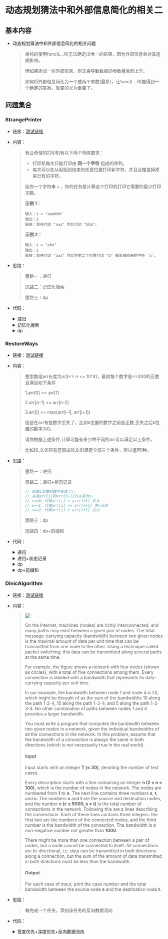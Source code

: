 # 动态规划猜法中和外部信息简化的相关二

## 基本内容

- 动态规划猜法中和外部信息简化的相关问题

  > 单纯的使用func(L...R)无法确定出唯一的结果，因为外部信息会对其造成影响。
  >
  > 但如果添加一些外部信息，则又会导致数据的参数量急剧上升。
  >
  > 如何将外部信息简化为一个或两个参数(最多)，让func(L...R)能得到一个确定的答案，就变的尤为重要了。

## 问题集合

### StrangePrinter

- 链接：<a href="https://leetcode.cn/problems/strange-printer/description/">测试链接</a>

- 内容：

  > 有台奇怪的打印机有以下两个特殊要求：
  >
  > - 打印机每次只能打印由 **同一个字符** 组成的序列。
  > - 每次可以在从起始到结束的任意位置打印新字符，并且会覆盖掉原来已有的字符。
  >
  > 给你一个字符串 `s` ，你的任务是计算这个打印机打印它需要的最少打印次数。
  >
  > **示例 1：**
  >
  > ```
  > 输入：s = "aaabbb"
  > 输出：2
  > 解释：首先打印 "aaa" 然后打印 "bbb"。
  > ```
  >
  > **示例 2：**
  >
  > ```
  > 输入：s = "aba"
  > 输出：2
  > 解释：首先打印 "aaa" 然后在第二个位置打印 "b" 覆盖掉原来的字符 'a'。
  > ```
  
- 思路：

  > 思路一：递归
  >
  > 思路二：记忆化搜索
  >
  > 思路三：dp
  
- 代码：

  <details>
  <summary>递归</summary>
  <p> - 最少打印次数</p>
  <pre><code>public static int strangePrinter1(String s) {
  		if (s == null || s.length() == 0) {
  			return 0;
  		}
  		char[] str = s.toCharArray();
  		return process1(str, 0, str.length - 1);
  	}
  	// 要想刷出str[L...R]的样子！
  	// 返回最少的转数
  	public static int process1(char[] str, int L, int R) {
  		if (L == R) {
  			return 1;
  		}
  		// L...R
  		int ans = R - L + 1;
  		for (int k = L + 1; k <= R; k++) {
  			// L...k-1 k....R
  			ans = Math.min(ans, process1(str, L, k - 1) + process1(str, k, R) - (str[L] == str[k] ? 1 : 0));
  		}
  		return ans;
  	}</code>  </pre>
  </details>
  
  <details>
  <summary>记忆化搜索</summary>
  <p> - 最少打印次数</p>
  <pre><code>public static int strangePrinter2(String s) {
  		if (s == null || s.length() == 0) {
  			return 0;
  		}
  		char[] str = s.toCharArray();
  		int N = str.length;
  		int[][] dp = new int[N][N];
  		return process2(str, 0, N - 1, dp);
  	}
  	public static int process2(char[] str, int L, int R, int[][] dp) {
  		if (dp[L][R] != 0) {
  			return dp[L][R];
  		}
  		int ans = R - L + 1;
  		if (L == R) {
  			ans = 1;
  		} else {
  			for (int k = L + 1; k <= R; k++) {
  				ans = Math.min(ans, process2(str, L, k - 1, dp) + process2(str, k, R, dp) - (str[L] == str[k] ? 1 : 0));
  			}
  		}
  		dp[L][R] = ans;
  		return ans;
  	}</code>  </pre>
  </details>
  
  <details>
  <summary>dp</summary>
  <p> - 最少打印次数</p>
  <pre><code>public static int strangePrinter3(String s) {
  		if (s == null || s.length() == 0) {
  			return 0;
  		}
  		char[] str = s.toCharArray();
  		int N = str.length;
  		int[][] dp = new int[N][N];
  		dp[N - 1][N - 1] = 1;
  		for (int i = 0; i < N - 1; i++) {
  			dp[i][i] = 1;
  			dp[i][i + 1] = str[i] == str[i + 1] ? 1 : 2;
  		}
  		for (int L = N - 3; L >= 0; L--) {
  			for (int R = L + 2; R < N; R++) {
  				dp[L][R] = R - L + 1;
  				for (int k = L + 1; k <= R; k++) {
  					dp[L][R] = Math.min(dp[L][R], dp[L][k - 1] + dp[k][R] - (str[L] == str[k] ? 1 : 0));
  				}
  			}
  		}
  		return dp[0][N - 1];
  	}</code>  </pre>
  </details>

### RestoreWays

- 链接：<a href="https://github.com/xtpyip/blog-alogrithm/blob/main/alogrithm/src/main/java/blog/wstx/class47/Code02_RestoreWays.java">测试链接</a>

- 内容：

  > 整型数组arr长度为n(3<= n <= 10^4)，最初每个数字是<=200的正数且满足如下条件
  >
  > 1.arr[0] <= arr[1]
  >
  > 2.arr[n-1] <= arr[n-2]
  >
  > 3.arr[i] <= max(arr[i-1], arr[i+1])
  >
  > 但是在arr有些数字丢失了，比如k位置的数字之前是正数,丢失之后k位置的数字为0。
  >
  > 请你根据上述条件,计算可能有多少种不同的arr可以满足以上条件。
  >
  > 比如[6.,0.9]只有还原成[6,9.9]满足全部三个条件，所以返回1种。

- 思路：

  > 思路一：递归
  >
  > 思路二：递归+状态记录
  >
  > ```java
  > // 如果i位置的数字变成了v,
  > // 并且arr[i]和arr[i+1]的关系为s，
  > // s==0，代表arr[i] < arr[i+1] 右大
  > // s==1，代表arr[i] == arr[i+1] 右=当前
  > // s==2，代表arr[i] > arr[i+1] 右小
  > ```
  >
  > 思路三：dp
  >
  > 思路四：dp+前缀和

- 代码：

  <details>
  <summary>递归</summary>
  <p> - 满足数量</p>
  <pre><code>public static int ways0(int[] arr) {
  		return process0(arr, 0);
  	}
  	public static int process0(int[] arr, int index) {
  		if (index == arr.length) {
  			return isValid(arr) ? 1 : 0;
  		} else {
  			if (arr[index] != 0) {
  				return process0(arr, index + 1);
  			} else {
  				int ways = 0;
  				for (int v = 1; v < 201; v++) {
  					arr[index] = v;
  					ways += process0(arr, index + 1);
  				}
  				arr[index] = 0;
  				return ways;
  			}
  		}
  	}
  	public static boolean isValid(int[] arr) {
  		if (arr[0] > arr[1]) {
  			return false;
  		}
  		if (arr[arr.length - 1] > arr[arr.length - 2]) {
  			return false;
  		}
  		for (int i = 1; i < arr.length - 1; i++) {
  			if (arr[i] > Math.max(arr[i - 1], arr[i + 1])) {
  				return false;
  			}
  		}
  		return true;
  	}</code>  </pre>
  </details>

  <details>
  <summary>递归+状态记录</summary>
  <p> - 满足数量</p>
  <pre><code>public static int ways1(int[] arr) {
  		int N = arr.length;
  		if (arr[N - 1] != 0) {
  			return process1(arr, N - 1, arr[N - 1], 2);
  		} else {
  			int ways = 0;
  			for (int v = 1; v < 201; v++) {
  				ways += process1(arr, N - 1, v, 2);
  			}
  			return ways;
  		}
  	}
  	// 如果i位置的数字变成了v,
  	// 并且arr[i]和arr[i+1]的关系为s，
  	// s==0，代表arr[i] < arr[i+1] 右大
  	// s==1，代表arr[i] == arr[i+1] 右=当前
  	// s==2，代表arr[i] > arr[i+1] 右小
  	// 返回0...i范围上有多少种有效的转化方式？
  	public static int process1(int[] arr, int i, int v, int s) {
  		if (i == 0) { // 0...i 只剩一个数了，0...0
  			return ((s == 0 || s == 1) && (arr[0] == 0 || v == arr[0])) ? 1 : 0;
  		}
  		// i > 0
  		if (arr[i] != 0 && v != arr[i]) {
  			return 0;
  		}
  		// i>0 ，并且， i位置的数真的可以变成V，
  		int ways = 0;
  		if (s == 0 || s == 1) { // [i] -> V <= [i+1]
  			for (int pre = 1; pre < 201; pre++) {
  				ways += process1(arr, i - 1, pre, pre < v ? 0 : (pre == v ? 1 : 2));
  			}
  		} else { // ? 当前 > 右 当前 <= max{左，右}
  			for (int pre = v; pre < 201; pre++) {
  				ways += process1(arr, i - 1, pre, pre == v ? 1 : 2);
  			}
  		}
  		return ways;
  	}</code>  </pre>
  </details>

  <details>
  <summary>dp</summary>
  <p> - 满足数量</p>
  <pre><code>public static int ways2(int[] arr) {
  		int N = arr.length;
  		int[][][] dp = new int[N][201][3];
  		if (arr[0] != 0) {
  			dp[0][arr[0]][0] = 1;
  			dp[0][arr[0]][1] = 1;
  		} else {
  			for (int v = 1; v < 201; v++) {
  				dp[0][v][0] = 1;
  				dp[0][v][1] = 1;
  			}
  		}
  		for (int i = 1; i < N; i++) {
  			for (int v = 1; v < 201; v++) {
  				for (int s = 0; s < 3; s++) {
  					if (arr[i] == 0 || v == arr[i]) {
  						if (s == 0 || s == 1) {
  							for (int pre = 1; pre < v; pre++) {
  								dp[i][v][s] += dp[i - 1][pre][0];
  							}
  						}
  						dp[i][v][s] += dp[i - 1][v][1];
  						for (int pre = v + 1; pre < 201; pre++) {
  							dp[i][v][s] += dp[i - 1][pre][2];
  						}
  					}
  				}
  			}
  		}
  		if (arr[N - 1] != 0) {
  			return dp[N - 1][arr[N - 1]][2];
  		} else {
  			int ways = 0;
  			for (int v = 1; v < 201; v++) {
  				ways += dp[N - 1][v][2];
  			}
  			return ways;
  		}
  	}</code>  </pre>
  </details>

  <details>
  <summary>dp+前缀和</summary>
  <p> - 满足数量</p>
  <pre><code>public static int ways3(int[] arr) {
  		int N = arr.length;
  		int[][][] dp = new int[N][201][3];
  		if (arr[0] != 0) {
  			dp[0][arr[0]][0] = 1;
  			dp[0][arr[0]][1] = 1;
  		} else {
  			for (int v = 1; v < 201; v++) {
  				dp[0][v][0] = 1;
  				dp[0][v][1] = 1;
  			}
  		}
  		int[][] presum = new int[201][3];
  		for (int v = 1; v < 201; v++) {
  			for (int s = 0; s < 3; s++) {
  				presum[v][s] = presum[v - 1][s] + dp[0][v][s];
  			}
  		}
  		for (int i = 1; i < N; i++) {
  			for (int v = 1; v < 201; v++) {
  				for (int s = 0; s < 3; s++) {
  					if (arr[i] == 0 || v == arr[i]) {
  						if (s == 0 || s == 1) {
  							dp[i][v][s] += sum(1, v - 1, 0, presum);
  						}
  						dp[i][v][s] += dp[i - 1][v][1];
  						dp[i][v][s] += sum(v + 1, 200, 2, presum);
  					}
  				}
  			}
  			for (int v = 1; v < 201; v++) {
  				for (int s = 0; s < 3; s++) {
  					presum[v][s] = presum[v - 1][s] + dp[i][v][s];
  				}
  			}
  		}
  		if (arr[N - 1] != 0) {
  			return dp[N - 1][arr[N - 1]][2];
  		} else {
  			return sum(1, 200, 2, presum);
  		}
  	}
  	public static int sum(int begin, int end, int relation, int[][] presum) {
  		return presum[end][relation] - presum[begin - 1][relation];
  	}</code>  </pre>
  </details>

### DinicAlgorithm

- 链接：<a href="https://lightoj.com/problem/internet-bandwidth">测试链接</a>

- 内容：

  > ![](http://8.130.177.90:9000/blog/24/alogrithm/wstx/class47/internet_bandwidth.png)
  >
  > On the Internet, machines (nodes) are richly interconnected, and many paths may exist between a given pair of nodes. The total message-carrying capacity (bandwidth) between two given nodes is the maximal amount of data per unit time that can be transmitted from one node to the other. Using a technique called packet switching; this data can be transmitted along several paths at the same time.
  >
  > For example, the figure shows a network with four nodes (shown as circles), with a total of five connections among them. Every connection is labeled with a bandwidth that represents its data-carrying capacity per unit time.
  >
  > In our example, the bandwidth between node 1 and node 4 is 25, which might be thought of as the sum of the bandwidths 10 along the path 1-2-4, 10 along the path 1-3-4, and 5 along the path 1-2-3-4. No other combination of paths between nodes 1 and 4 provides a larger bandwidth.
  >
  > You must write a program that computes the bandwidth between two given nodes in a network, given the individual bandwidths of all the connections in the network. In this problem, assume that the bandwidth of a connection is always the same in both directions (which is not necessarily true in the real world).
  >
  > #### Input
  >
  > Input starts with an integer **T (≤ 30)**, denoting the number of test cases.
  >
  > Every description starts with a line containing an integer **n (2 ≤ n ≤ 100)**, which is the number of nodes in the network. The nodes are numbered from **1** to **n**. The next line contains three numbers **s**, **t**, and **c**. The numbers **s** and **t** are the source and destination nodes, and the number **c (c ≤ 5000, s ≠ t)** is the total number of connections in the network. Following this are **c** lines describing the connections. Each of these lines contains three integers: the first two are the numbers of the connected nodes, and the third number is the bandwidth of the connection. The bandwidth is a non-negative number not greater than **1000**.
  >
  > There might be more than one connection between a pair of nodes, but a node cannot be connected to itself. All connections are bi-directional, i.e. data can be transmitted in both directions along a connection, but the sum of the amount of data transmitted in both directions must be less than the bandwidth.
  >
  > #### Output
  >
  > For each case of input, print the case number and the total bandwidth between the source node **s** and the destination node **t**.

- 思路：

  > 每完成一个任务，添加该任务的反向数据流向

- 代码：

  <details>
  <summary>宽度优先+深度优先+反向数据流向</summary>
  <p> - 最大流量</p>
  <pre><code>	public static void main(String[] args) throws IOException {
  		BufferedReader br = new BufferedReader(new InputStreamReader(System.in));
  		StreamTokenizer in = new StreamTokenizer(br);
  		PrintWriter out = new PrintWriter(new OutputStreamWriter(System.out));
  		while (in.nextToken() != StreamTokenizer.TT_EOF) {
  			int cases = (int) in.nval;
  			for (int i = 1; i <= cases; i++) {
  				in.nextToken();
  				int n = (int) in.nval;
  				in.nextToken();
  				int s = (int) in.nval;
  				in.nextToken();
  				int t = (int) in.nval;
  				in.nextToken();
  				int m = (int) in.nval;
  				Dinic dinic = new Dinic(n);
  				for (int j = 0; j < m; j++) {
  					in.nextToken();
  					int from = (int) in.nval;
  					in.nextToken();
  					int to = (int) in.nval;
  					in.nextToken();
  					int weight = (int) in.nval;
  					dinic.addEdge(from, to, weight);
  					dinic.addEdge(to, from, weight);
  				}
  				int ans = dinic.maxFlow(s, t);
  				out.println("Case " + i + ": " + ans);
  				out.flush();
  			}
  		}
  	}
  	public static class Edge {
  		public int from;
  		public int to;
  		public int available;
  		public Edge(int a, int b, int c) {
  			from = a;
  			to = b;
  			available = c;
  		}
  	}
  	public static class Dinic {
  		private int N;
  		private ArrayList<ArrayList<Integer>> nexts;
  		private ArrayList<Edge> edges;
  		private int[] depth;
  		private int[] cur;
  		public Dinic(int nums) {
  			N = nums + 1;
  			nexts = new ArrayList<>();
  			for (int i = 0; i <= N; i++) {
  				nexts.add(new ArrayList<>());
  			}
  			edges = new ArrayList<>();
  			depth = new int[N];
  			cur = new int[N];
  		}
  		public void addEdge(int u, int v, int r) {
  			int m = edges.size();
  			edges.add(new Edge(u, v, r));
  			nexts.get(u).add(m);
  			edges.add(new Edge(v, u, 0));
  			nexts.get(v).add(m + 1);
  		}
  		public int maxFlow(int s, int t) {
  			int flow = 0;
  			while (bfs(s, t)) {
  				Arrays.fill(cur, 0);
  				flow += dfs(s, t, Integer.MAX_VALUE);
  				Arrays.fill(depth, 0);
  			}
  			return flow;
  		}
  		private boolean bfs(int s, int t) {
  			LinkedList<Integer> queue = new LinkedList<>();
  			queue.addFirst(s);
  			boolean[] visited = new boolean[N];
  			visited[s] = true;
  			while (!queue.isEmpty()) {
  				int u = queue.pollLast();
  				for (int i = 0; i < nexts.get(u).size(); i++) {
  					Edge e = edges.get(nexts.get(u).get(i));
  					int v = e.to;
  					if (!visited[v] && e.available > 0) {
  						visited[v] = true;
  						depth[v] = depth[u] + 1;
  						if (v == t) {
  							break;
  						}
  						queue.addFirst(v);
  					}
  				}
  			}
  			return visited[t];
  		}
  		// 当前来到了s点，s可变
  		// 最终目标是t，t固定参数
  		// r，收到的任务
  		// 收集到的流，作为结果返回，ans <= r
  		private int dfs(int s, int t, int r) {
  			if (s == t || r == 0) {
  				return r;
  			}
  			int f = 0;
  			int flow = 0;
  			// s点从哪条边开始试 -> cur[s]
  			for (; cur[s] < nexts.get(s).size(); cur[s]++) {
  				int ei = nexts.get(s).get(cur[s]);
  				Edge e = edges.get(ei);
  				Edge o = edges.get(ei ^ 1);
  				if (depth[e.to] == depth[s] + 1 && (f = dfs(e.to, t, Math.min(e.available, r))) != 0) {
  					e.available -= f;
  					o.available += f;
  					flow += f;
  					r -= f;
  					if (r <= 0) {
  						break;
  					}
  				}
  			}
  			return flow;
  		}
  	}</code>  </pre>
  </details>
